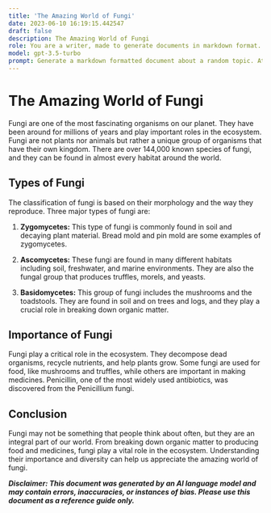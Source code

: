 ```yaml
---
title: 'The Amazing World of Fungi'
date: 2023-06-10 16:19:15.442547
draft: false
description: The Amazing World of Fungi
role: You are a writer, made to generate documents in markdown format. It is very important that all of the documents you generate are in valid markdown format.
model: gpt-3.5-turbo
prompt: Generate a markdown formatted document about a random topic. At the bottom, include a disclaimer explaining that the document was generated by you. The first line of the document should be the title. Make sure that the entire document is in proper markdown format, using a mix of various tags to make the document visually appealing.
---
```


# The Amazing World of Fungi

Fungi are one of the most fascinating organisms on our planet. They have been around for millions of years and play important roles in the ecosystem. Fungi are not plants nor animals but rather a unique group of organisms that have their own kingdom. There are over 144,000 known species of fungi, and they can be found in almost every habitat around the world.

## Types of Fungi

The classification of fungi is based on their morphology and the way they reproduce. Three major types of fungi are:

1. **Zygomycetes:** This type of fungi is commonly found in soil and decaying plant material. Bread mold and pin mold are some examples of zygomycetes.

2. **Ascomycetes:** These fungi are found in many different habitats including soil, freshwater, and marine environments. They are also the fungal group that produces truffles, morels, and yeasts.

3. **Basidomycetes:** This group of fungi includes the mushrooms and the toadstools. They are found in soil and on trees and logs, and they play a crucial role in breaking down organic matter.

## Importance of Fungi

Fungi play a critical role in the ecosystem. They decompose dead organisms, recycle nutrients, and help plants grow. Some fungi are used for food, like mushrooms and truffles, while others are important in making medicines. Penicillin, one of the most widely used antibiotics, was discovered from the Penicillium fungi.

## Conclusion

Fungi may not be something that people think about often, but they are an integral part of our world. From breaking down organic matter to producing food and medicines, fungi play a vital role in the ecosystem. Understanding their importance and diversity can help us appreciate the amazing world of fungi.

***Disclaimer: This document was generated by an AI language model and may contain errors, inaccuracies, or instances of bias. Please use this document as a reference guide only.***